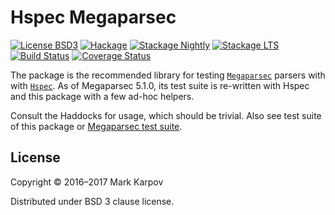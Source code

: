 # Hspec Megaparsec

[![License BSD3](https://img.shields.io/badge/license-BSD3-brightgreen.svg)](http://opensource.org/licenses/BSD-3-Clause)
[![Hackage](https://img.shields.io/hackage/v/hspec-megaparsec.svg?style=flat)](https://hackage.haskell.org/package/hspec-megaparsec)
[![Stackage Nightly](http://stackage.org/package/hspec-megaparsec/badge/nightly)](http://stackage.org/nightly/package/hspec-megaparsec)
[![Stackage LTS](http://stackage.org/package/hspec-megaparsec/badge/lts)](http://stackage.org/lts/package/hspec-megaparsec)
[![Build Status](https://travis-ci.org/mrkkrp/hspec-megaparsec.svg?branch=master)](https://travis-ci.org/mrkkrp/hspec-megaparsec)
[![Coverage Status](https://coveralls.io/repos/mrkkrp/hspec-megaparsec/badge.svg?branch=master&service=github)](https://coveralls.io/github/mrkkrp/hspec-megaparsec?branch=master)

The package is the recommended library for
testing [`Megaparsec`](https://hackage.haskell.org/package/megaparsec)
parsers with with [`Hspec`](https://hackage.haskell.org/package/hspec). As
of Megaparsec 5.1.0, its test suite is re-written with Hspec and this
package with a few ad-hoc helpers.

Consult the Haddocks for usage, which should be trivial. Also see test suite
of this package or
[Megaparsec test suite](https://github.com/mrkkrp/megaparsec/tree/master/tests).

## License

Copyright © 2016–2017 Mark Karpov

Distributed under BSD 3 clause license.
